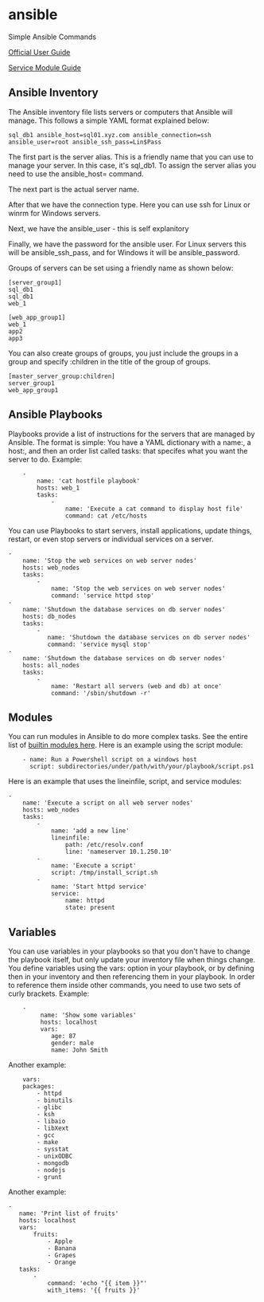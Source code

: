 # ansible
Simple Ansible Commands

[Official User Guide](https://docs.ansible.com/ansible/latest/user_guide/index.html)

[Service Module Guide](https://docs.ansible.com/ansible/latest/collections/ansible/builtin/service_module.html)

## Ansible Inventory
The Ansible inventory file lists servers or computers that Ansible will manage. This follows a simple YAML format explained below:

    sql_db1 ansible_host=sql01.xyz.com ansible_connection=ssh ansible_user=root ansible_ssh_pass=Lin$Pass
    
The first part is the server alias. This is a friendly name that you can use to manage your server. In this case, it's sql_db1. To assign the server alias you need to use the ansible_host= command.

The next part is the actual server name.

After that we have the connection type. Here you can use ssh for Linux or winrm for Windows servers.

Next, we have the ansible_user - this is self explanitory

Finally, we have the password for the ansible user. For Linux servers this will be ansible_ssh_pass, and for Windows it will be ansible_password.

Groups of servers can be set using a friendly name as shown below:

    [server_group1]
    sql_db1
    sql_db1
    web_1
    
    [web_app_group1]
    web_1
    app2
    app3
    
You can also create groups of groups, you just include the groups in a group and specify :children in the title of the group of groups.

    [master_server_group:children]
    server_group1
    web_app_group1
    
## Ansible Playbooks

Playbooks provide a list of instructions for the servers that are managed by Ansible. The format is simple: You have a YAML dictionary with a name:, a host:, and then an order list called tasks: that specifes what you want the server to do. Example:

        -
            name: 'cat hostfile playbook'
            hosts: web_1
            tasks:
                -
                    name: 'Execute a cat command to display host file'
                    command: cat /etc/hosts
                    
You can use Playbooks to start servers, install applications, update things, restart, or even stop servers or individual services on a server.

    -
        name: 'Stop the web services on web server nodes'
        hosts: web_nodes
        tasks:
            -
                name: 'Stop the web services on web server nodes'
                command: 'service httpd stop'
    -
        name: 'Shutdown the database services on db server nodes'
        hosts: db_nodes
        tasks:
            -
               name: 'Shutdown the database services on db server nodes'
               command: 'service mysql stop'
    -
        name: 'Shutdown the database services on db server nodes'
        hosts: all_nodes
        tasks:        
            -
                name: 'Restart all servers (web and db) at once'
                command: '/sbin/shutdown -r'

## Modules

You can run modules in Ansible to do more complex tasks. See the entire list of [builtin modules here](https://docs.ansible.com/ansible/latest/collections/ansible/builtin/index.html). Here is an example using the script module:

        - name: Run a Powershell script on a windows host
          script: subdirectories/under/path/with/your/playbook/script.ps1

Here is an example that uses the lineinfile, script, and service modules:

    -
        name: 'Execute a script on all web server nodes'
        hosts: web_nodes
        tasks:
            -
                name: 'add a new line'
                lineinfile: 
                    path: /etc/resolv.conf
                    line: 'nameserver 10.1.250.10'
            -
                name: 'Execute a script'
                script: /tmp/install_script.sh
            -
                name: 'Start httpd service'
                service:
                    name: httpd
                    state: present
    
## Variables

You can use variables in your playbooks so that you don't have to change the playbook itself, but only update your inventory file when things change. You define variables using the vars: option in your playbook, or by defining then in your inventory and then referencing them in your playbook. In order to reference them inside other commands, you need to use two sets of curly brackets. Example:

        -
             name: 'Show some variables'
             hosts: localhost
             vars: 
                age: 87
                gender: male
                name: John Smith
                
Another example:

        vars:
        packages:
            - httpd
            - binutils
            - glibc
            - ksh
            - libaio
            - libXext
            - gcc
            - make
            - sysstat
            - unixODBC
            - mongodb
            - nodejs
            - grunt
      
Another example:

    -
       name: 'Print list of fruits'
       hosts: localhost
       vars:
           fruits:
               - Apple
               - Banana
               - Grapes
               - Orange
       tasks:
           -
               command: 'echo "{{ item }}"' 
               with_items: '{{ fruits }}'

